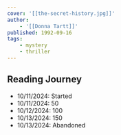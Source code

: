 ```yaml
---
cover: '[[the-secret-history.jpg]]'
author:
    - '[[Donna Tartt]]'
published: 1992-09-16
tags:
    - mystery
    - thriller
---
```


## Reading Journey

- 10/11/2024: Started
- 10/11/2024: 50
- 10/12/2024: 100
- 10/13/2024: 150
- 10/13/2024: Abandoned
